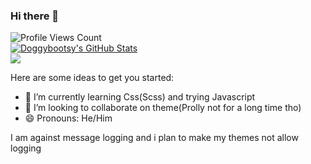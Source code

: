 ### Hi there 👋
<div>
    <img src="https://komarev.com/ghpvc/?username=doggybootsy" alt="Profile Views Count">
</div>
<div>
  <a href="https://github.com/anuraghazra/github-readme-stats">
    <img align="center" src="https://github-readme-stats.vercel.app/api?username=doggybootsy&show_icons=true&include_all_commits=true&theme=material-palenight"       alt="Doggybootsy's GitHub Stats" />
  </a>
</div>
<div>
  <a href="https://github.com/anuraghazra/github-readme-stats">
  <img align="center" src="https://github-readme-stats.vercel.app/api/top-langs/?username=doggybootsy&layout=compact&theme=material-palenight" />
  </a>
</div>

Here are some ideas to get you started:

- 🌱 I’m currently learning Css(Scss) and trying Javascript
- 👯 I’m looking to collaborate on theme(Prolly not for a long time tho)
- 😄 Pronouns: He/Him
 
I am against message logging and i plan to make my themes not allow logging
